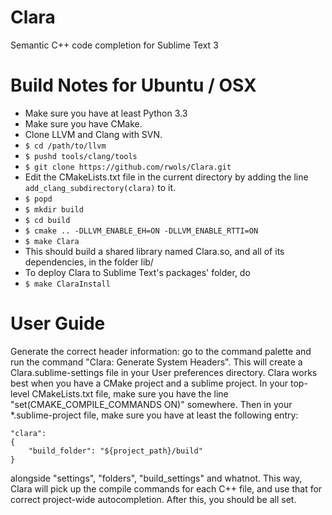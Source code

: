 # Clara
Semantic C++ code completion for Sublime Text 3

# Build Notes for Ubuntu / OSX

* Make sure you have at least Python 3.3
* Make sure you have CMake.
* Clone LLVM and Clang with SVN.
* `$ cd /path/to/llvm`
* `$ pushd tools/clang/tools`
* `$ git clone https://github.com/rwols/Clara.git`
* Edit the CMakeLists.txt file in the current directory by adding the line `add_clang_subdirectory(clara)` to it.
* `$ popd`
* `$ mkdir build`
* `$ cd build`
* `$ cmake .. -DLLVM_ENABLE_EH=ON -DLLVM_ENABLE_RTTI=ON`
* `$ make Clara` 
* This should build a shared library named Clara.so, and all of its dependencies, in the folder lib/
* To deploy Clara to Sublime Text's packages' folder, do
* `$ make ClaraInstall`

# User Guide

Generate the correct header information: go to the command palette and run the command "Clara: Generate System Headers". This will create a Clara.sublime-settings file in your User preferences directory.
Clara works best when you have a CMake project and a sublime project. In your top-level CMakeLists.txt file, make sure you have the line "set(CMAKE_COMPILE_COMMANDS ON)" somewhere. Then in your *.sublime-project file, make sure you have at least the following entry:

	"clara":
	{
		"build_folder": "${project_path}/build"
	}

alongside "settings", "folders", "build_settings" and whatnot. This way, Clara will pick up the compile commands for each C++ file, and use that for correct project-wide autocompletion.
After this, you should be all set.

